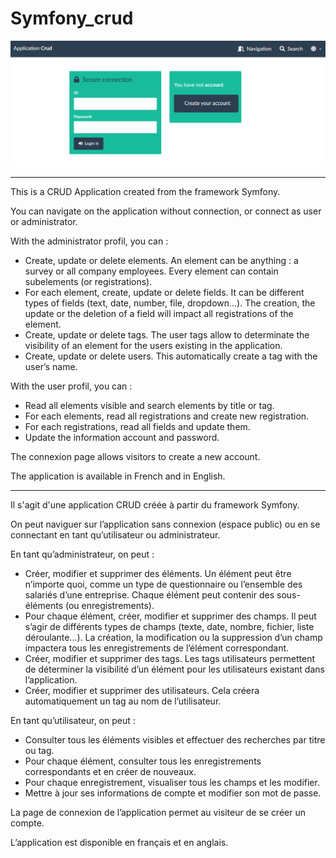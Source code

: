 # Symfony_crud

![Alt text](/public/login_page_screenshot.png?raw=true "Login_page")

<hr />

This is a CRUD Application created from the framework Symfony.

You can navigate on the application without connection, or connect as user or administrator.

With the administrator profil, you can :
-	Create, update or delete elements. An element can be anything : a survey or all company employees. Every element can contain subelements (or registrations).
-	For each element, create, update or delete fields. It can be different types of fields (text, date, number, file, dropdown...). The creation, the update or the deletion of a field will impact all registrations of the element.
-	Create, update or delete tags. The user tags allow to determinate the visibility of an element for the users existing in the application.
-	Create, update or delete users. This automatically create a tag with the user’s name.

With the user profil, you can :
-	Read all elements visible and search elements by title or tag.
-	For each elements, read all registrations and create new registration.
-	For each registrations, read all fields and update them.
-	Update the information account and password.

The connexion page allows visitors to create a new account.

The application is available in French and in English.

<hr />

Il s'agit d'une application CRUD créée à partir du framework Symfony.

On peut naviguer sur l’application sans connexion (espace public) ou en se connectant en tant qu’utilisateur ou administrateur.

En tant qu’administrateur, on peut :
-	Créer, modifier et supprimer des éléments. Un élément peut être n’importe quoi, comme un type de questionnaire ou l’ensemble des salariés d’une entreprise. Chaque élément peut contenir des sous-éléments (ou enregistrements).
-	Pour chaque élément, créer, modifier et supprimer des champs. Il peut s’agir de différents types de champs (texte, date, nombre, fichier, liste déroulante...). La création, la modification ou la suppression d’un champ impactera tous les enregistrements de l’élément correspondant.
-	Créer, modifier et supprimer des tags. Les tags utilisateurs permettent de déterminer la visibilité d’un élément pour les utilisateurs existant dans l’application.
-	Créer, modifier et supprimer des utilisateurs. Cela créera automatiquement un tag au nom de l’utilisateur.

En tant qu’utilisateur, on peut :
-	Consulter tous les éléments visibles et effectuer des recherches par titre ou tag.
-	Pour chaque élément, consulter tous les enregistrements correspondants et en créer de nouveaux.
-	Pour chaque enregistrement, visualiser tous les champs et les modifier.
-	Mettre à jour ses informations de compte et modifier son mot de passe.

La page de connexion de l’application permet au visiteur de se créer un compte.

L’application est disponible en français et en anglais.

